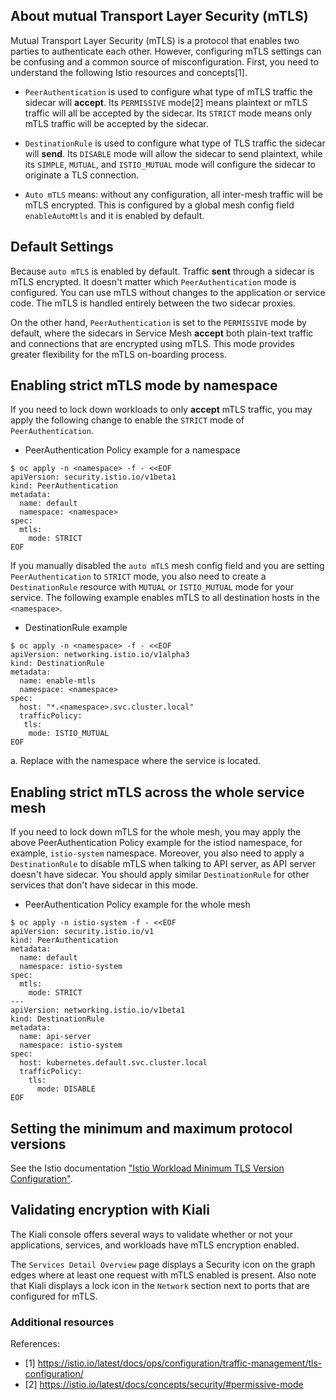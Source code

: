 ## About mutual Transport Layer Security (mTLS)

Mutual Transport Layer Security (mTLS) is a protocol that enables two parties to authenticate each other. However, configuring mTLS settings can be confusing and a common source of misconfiguration. First, you need to understand the following Istio resources and concepts[1].

- `PeerAuthentication` is used to configure what type of mTLS traffic the sidecar will **accept**.
Its `PERMISSIVE` mode[2] means plaintext or mTLS traffic will all be accepted by the sidecar. Its `STRICT` mode means only mTLS traffic will be accepted by the sidecar.

- `DestinationRule` is used to configure what type of TLS traffic the sidecar will **send**.
Its `DISABLE` mode will allow the sidecar to send plaintext, while its `SIMPLE`, `MUTUAL`, and `ISTIO_MUTUAL` mode will configure the sidecar to originate a TLS connection.

- `Auto mTLS` means: without any configuration, all inter-mesh traffic will be mTLS encrypted.
This is configured by a global mesh config field `enableAutoMtls` and it is enabled by default.

## Default Settings

Because `auto mTLS` is enabled by default. Traffic **sent** through a sidecar is mTLS encrypted. It doesn't matter which `PeerAuthentication` mode is configured. You can use mTLS without changes to the application or service code. The mTLS is handled entirely between the two sidecar proxies.

On the other hand, `PeerAuthentication` is set to the `PERMISSIVE` mode by default, where the sidecars in Service Mesh **accept** both plain-text traffic and connections that are encrypted using mTLS. This mode provides greater flexibility for the mTLS on-boarding process.

## Enabling strict mTLS mode by namespace

If you need to lock down workloads to only **accept** mTLS traffic, you may apply the following change to enable the `STRICT` mode of `PeerAuthentication`. 

- PeerAuthentication Policy example for a namespace

```
$ oc apply -n <namespace> -f - <<EOF
apiVersion: security.istio.io/v1beta1
kind: PeerAuthentication
metadata:
  name: default
  namespace: <namespace>
spec:
  mtls:
    mode: STRICT
EOF
```

If you manually disabled the `auto mTLS` mesh config field and you are setting `PeerAuthentication` to `STRICT` mode, you also need to create a `DestinationRule` resource with `MUTUAL` or `ISTIO_MUTUAL` mode for your service. The following example enables mTLS to all destination hosts in the `<namespace>`.

- DestinationRule example

```
$ oc apply -n <namespace> -f - <<EOF
apiVersion: networking.istio.io/v1alpha3
kind: DestinationRule
metadata:
  name: enable-mtls
  namespace: <namespace>
spec:
  host: "*.<namespace>.svc.cluster.local"
  trafficPolicy:
   tls:
    mode: ISTIO_MUTUAL
EOF
```
a. Replace <namespace> with the namespace where the service is located.


## Enabling strict mTLS across the whole service mesh

If you need to lock down mTLS for the whole mesh, you may apply the above PeerAuthentication Policy example for the istiod namespace, for example, `istio-system` namespace. Moreover, you also need to apply a `DestinationRule` to disable mTLS when talking to API server, as API server doesn't have sidecar. You should apply similar `DestinationRule` for other services that don't have sidecar in this mode.

- PeerAuthentication Policy example for the whole mesh

```
$ oc apply -n istio-system -f - <<EOF
apiVersion: security.istio.io/v1
kind: PeerAuthentication
metadata:
  name: default
  namespace: istio-system
spec:
  mtls:
    mode: STRICT
---
apiVersion: networking.istio.io/v1beta1
kind: DestinationRule
metadata:
  name: api-server
  namespace: istio-system
spec:
  host: kubernetes.default.svc.cluster.local
  trafficPolicy:
    tls:
      mode: DISABLE
EOF
```

## Setting the minimum and maximum protocol versions

See the Istio documentation ["Istio Workload Minimum TLS Version Configuration"](https://istio.io/latest/docs/tasks/security/tls-configuration/workload-min-tls-version/).

## Validating encryption with Kiali

The Kiali console offers several ways to validate whether or not your applications, services, and workloads have mTLS encryption enabled.

The `Services Detail Overview` page displays a Security icon on the graph edges where at least one request with mTLS enabled is present. Also note that Kiali displays a lock icon in the `Network` section next to ports that are configured for mTLS.

### Additional resources

References: 
- [1] https://istio.io/latest/docs/ops/configuration/traffic-management/tls-configuration/
- [2] https://istio.io/latest/docs/concepts/security/#permissive-mode
